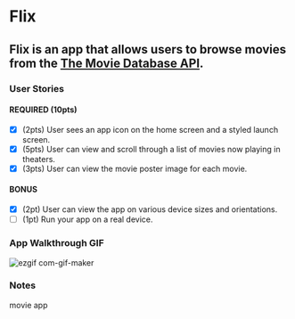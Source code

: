# Flix

Flix is an app that allows users to browse movies from the [The Movie Database API](http://docs.themoviedb.apiary.io/#).
---

### User Stories

#### REQUIRED (10pts)
- [x] (2pts) User sees an app icon on the home screen and a styled launch screen.
- [x] (5pts) User can view and scroll through a list of movies now playing in theaters.
- [x] (3pts) User can view the movie poster image for each movie.

#### BONUS
- [x] (2pt) User can view the app on various device sizes and orientations.
- [ ] (1pt) Run your app on a real device.

### App Walkthrough GIF

![ezgif com-gif-maker](https://user-images.githubusercontent.com/58093617/151917440-b846097d-d723-4d4d-8f03-0e89a357cd29.gif)

### Notes
movie app

